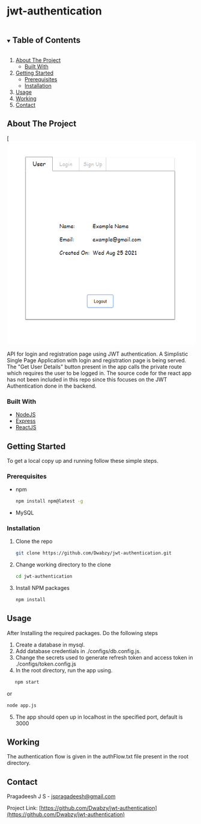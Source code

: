 # jwt-authentication

<!-- TABLE OF CONTENTS -->
<details open="open">
  <summary><h2 style="display: inline-block">Table of Contents</h2></summary>
  <ol>
    <li>
      <a href="#about-the-project">About The Project</a>
      <ul>
        <li><a href="#built-with">Built With</a></li>
      </ul>
    </li>
    <li>
      <a href="#getting-started">Getting Started</a>
      <ul>
        <li><a href="#prerequisites">Prerequisites</a></li>
        <li><a href="#installation">Installation</a></li>
      </ul>
    </li>
    <li><a href="#usage">Usage</a></li>
    <li><a href="#working">Working</a></li>
    <li><a href="#contact">Contact</a></li>
  </ol>
</details>



## About The Project
[![Sample Webpage Picture](/samplePic.png)


API for login and registration page using JWT authentication. A Simplistic Single Page Application with login and registration page is being served. The "Get User Details" button present in the app calls the private route which requires the user to be logged in. The source code for the react app has not been included in this repo since this focuses on the JWT Authentication done in the backend.


### Built With

- [NodeJS](https://nodejs.org/en/)
- [Express](https://expressjs.com/)
- [ReactJS](https://reactjs.org/)


## Getting Started

To get a local copy up and running follow these simple steps.

### Prerequisites

- npm
  ```sh
  npm install npm@latest -g
  ```
- MySQL

### Installation

1. Clone the repo
   ```sh
   git clone https://github.com/Dwabzy/jwt-authentication.git
   ```
2. Change working directory to the clone

   ```sh
   cd jwt-authentication
   ```

3. Install NPM packages
   ```sh
   npm install
   ```

## Usage

After Installing the required packages. Do the following steps

1. Create a database in mysql.
2. Add database credentials in ./configs/db.config.js.
3. Change the secrets used to generate refresh token and access token in ./configs/token.config.js
4. In the root directory, run the app using.

```sh
   npm start
```

or
   ```sh
   node app.js
```
5. The app should open up in localhost in the specified port, default is 3000


## Working
  The authentication flow is given in the authFlow.txt file present in the root directory.


## Contact

Pragadeesh J S - jspragadeesh@gmail.com

Project Link: [https://github.com/Dwabzy/jwt-authentication](https://github.com/Dwabzy/jwt-authentication)

